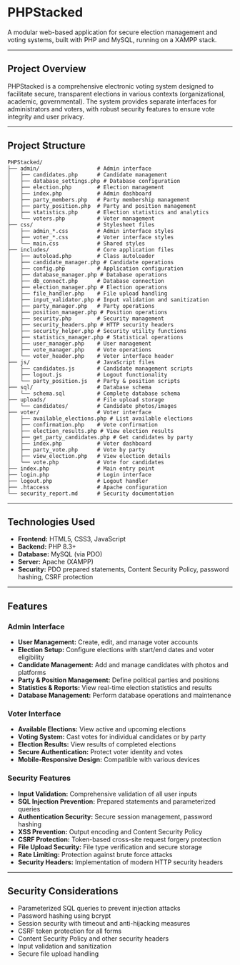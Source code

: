 # PHPStacked

A modular web-based application for secure election management and voting systems, built with PHP and MySQL, running on a XAMPP stack.

---

## Project Overview

PHPStacked is a comprehensive electronic voting system designed to facilitate secure, transparent elections in various contexts (organizational, academic, governmental). The system provides separate interfaces for administrators and voters, with robust security features to ensure vote integrity and user privacy.

---

## Project Structure

```
PHPStacked/
├── admin/                  # Admin interface
│   ├── candidates.php      # Candidate management
│   ├── database_settings.php # Database configuration
│   ├── election.php        # Election management
│   ├── index.php           # Admin dashboard
│   ├── party_members.php   # Party membership management
│   ├── party_position.php  # Party and position management
│   ├── statistics.php      # Election statistics and analytics
│   └── voters.php          # Voter management
├── css/                    # Stylesheet files
│   ├── admin_*.css         # Admin interface styles
│   ├── voter_*.css         # Voter interface styles
│   └── main.css            # Shared styles
├── includes/               # Core application files
│   ├── autoload.php        # Class autoloader
│   ├── candidate_manager.php # Candidate operations
│   ├── config.php          # Application configuration
│   ├── database_manager.php # Database operations
│   ├── db_connect.php      # Database connection
│   ├── election_manager.php # Election operations
│   ├── file_handler.php    # File upload handling
│   ├── input_validator.php # Input validation and sanitization
│   ├── party_manager.php   # Party operations
│   ├── position_manager.php # Position operations
│   ├── security.php        # Security management
│   ├── security_headers.php # HTTP security headers
│   ├── security_helper.php # Security utility functions
│   ├── statistics_manager.php # Statistical operations
│   ├── user_manager.php    # User management
│   ├── vote_manager.php    # Vote operations
│   └── voter_header.php    # Voter interface header
├── js/                     # JavaScript files
│   ├── candidates.js       # Candidate management scripts
│   ├── logout.js           # Logout functionality
│   └── party_position.js   # Party & position scripts
├── sql/                    # Database schema
│   └── schema.sql          # Complete database schema
├── uploads/                # File upload storage
│   └── candidates/         # Candidate photos/images
├── voter/                  # Voter interface
│   ├── available_elections.php # List available elections
│   ├── confirmation.php    # Vote confirmation
│   ├── election_results.php # View election results
│   ├── get_party_candidates.php # Get candidates by party
│   ├── index.php           # Voter dashboard
│   ├── party_vote.php      # Vote by party
│   ├── view_election.php   # View election details
│   └── vote.php            # Vote for candidates
├── index.php               # Main entry point
├── login.php               # Login interface
├── logout.php              # Logout handler
├── .htaccess               # Apache configuration
└── security_report.md      # Security documentation
```

---

## Technologies Used

- **Frontend:** HTML5, CSS3, JavaScript
- **Backend:** PHP 8.3+
- **Database:** MySQL (via PDO)
- **Server:** Apache (XAMPP)
- **Security:** PDO prepared statements, Content Security Policy, password hashing, CSRF protection

---

## Features

### Admin Interface
- **User Management:** Create, edit, and manage voter accounts
- **Election Setup:** Configure elections with start/end dates and voter eligibility
- **Candidate Management:** Add and manage candidates with photos and platforms
- **Party & Position Management:** Define political parties and positions
- **Statistics & Reports:** View real-time election statistics and results
- **Database Management:** Perform database operations and maintenance

### Voter Interface
- **Available Elections:** View active and upcoming elections
- **Voting System:** Cast votes for individual candidates or by party
- **Election Results:** View results of completed elections
- **Secure Authentication:** Protect voter identity and votes
- **Mobile-Responsive Design:** Compatible with various devices

### Security Features
- **Input Validation:** Comprehensive validation of all user inputs
- **SQL Injection Prevention:** Prepared statements and parameterized queries
- **Authentication Security:** Secure session management, password hashing
- **XSS Prevention:** Output encoding and Content Security Policy
- **CSRF Protection:** Token-based cross-site request forgery protection
- **File Upload Security:** File type verification and secure storage
- **Rate Limiting:** Protection against brute force attacks
- **Security Headers:** Implementation of modern HTTP security headers

---

## Security Considerations

- Parameterized SQL queries to prevent injection attacks
- Password hashing using bcrypt
- Session security with timeout and anti-hijacking measures
- CSRF token protection for all forms
- Content Security Policy and other security headers
- Input validation and sanitization
- Secure file upload handling
